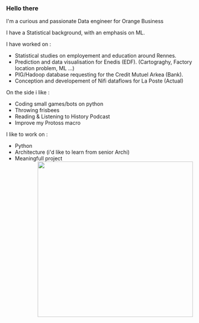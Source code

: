 ### Hello there

I'm a curious and passionate Data engineer for Orange Business

I have a Statistical background, with an emphasis on ML.

I have worked on :
  * Statistical studies on employement and education around Rennes.
  * Prediction and data visualisation for Enedis (EDF). (Cartograghy, Factory location problem, ML ...)
  * PIG/Hadoop database requesting for the Credit Mutuel Arkea (Bank).
  * Conception and developement of Nifi dataflows for La Poste (Actual)

On the side i like :
  * Coding small games/bots on python
  * Throwing frisbees
  * Reading & Listening to History Podcast
  * Improve my Protoss macro

I like to work on :
  * Python
  * Architecture (i'd like to learn from senior Archi)
  * Meaningfull project
<a href="#"><img src="https://github-readme-stats-sigma-five.vercel.app/api/top-langs/?username=cdangeard&layout=compact&theme=radical&border_radius=8&hide_border=true&bg_color=121212&title_color=ffffff&text_color=ffffff"  align="right" width="419"></a>
